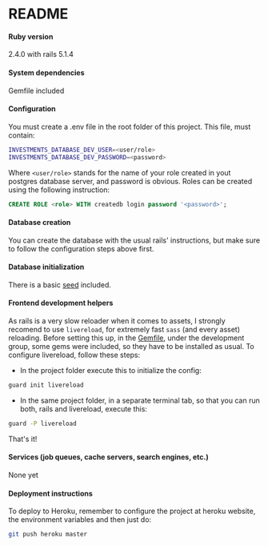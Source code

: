 # README

#### Ruby version

2.4.0 with rails 5.1.4

#### System dependencies

Gemfile included

#### Configuration

You must create a .env file in the root folder of this project. This file, must contain:

```bash
INVESTMENTS_DATABASE_DEV_USER=<user/role>
INVESTMENTS_DATABASE_DEV_PASSWORD=<password>
```

Where `<user/role>` stands for the name of your role created in yout postgres database server, and password is obvious. Roles can be created using the following instruction:

```sql
CREATE ROLE <role> WITH createdb login password '<password>';
```

#### Database creation

You can create the database with the usual rails' instructions, but make sure to follow the configuration steps above first.

#### Database initialization

There is a basic [seed](db/seeds.rb) included.

#### Frontend development helpers

As rails is a very slow reloader when it comes to assets, I strongly recomend to use `livereload`, for extremely fast `sass` (and every asset) reloading. Before setting this up, in the [Gemfile](Gemfile), under the development group, some gems were included, so they have to be installed as usual. To configure livereload, follow these steps:

* In the project folder execute this to initialize the config:
```bash
guard init livereload
```
* In the same project folder, in a separate terminal tab, so that you can run both, rails and livereload, execute this:
```bash
guard -P livereload
```

That's it!

#### Services (job queues, cache servers, search engines, etc.)

None yet

#### Deployment instructions

To deploy to Heroku, remember to configure the project at heroku website, the environment variables and then just do:
```bash
git push heroku master
```

